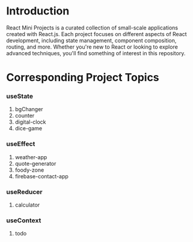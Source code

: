 # Introduction

React Mini Projects is a curated collection of small-scale applications created with React.js. Each project focuses on different aspects of React development, including state management, component composition, routing, and more. Whether you're new to React or looking to explore advanced techniques, you'll find something of interest in this repository.

# Corresponding Project Topics
### useState
1. bgChanger
2. counter
3. digital-clock
4. dice-game

### useEffect
1. weather-app
2. quote-generator
3. foody-zone
4. firebase-contact-app

### useReducer
1. calculator

### useContext
1. todo
